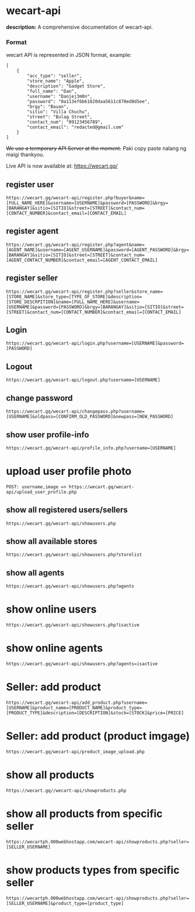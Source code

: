 # wecart-api

**description:** A comprehensive documentation of wecart-api.

### Format

wecart API is represented in JSON format, example:
```
[
    {
        "acc_type": "seller",
        "store_name": "Apple",
        "description": "Gadget Store",
        "full_name": "Dan",
        "username": "Danjej3m0n",
        "password": "0a113ef6b61820daa5611c870ed8d5ee",
        "brgy": "Bauan",
        "sitio": "Villa Chuchu",
        "street": "Bulag Street",
        "contact_num": "09123456789",
        "contact_email": "redacted@gmail.com"
    }
]
```

~~We use a termporary API Server at the moment.~~ Paki copy paste nalang ng maigi thankyou.

Live API is now available at: https://wecart.gq/

## register user
```
https://wecart.gq/wecart-api/register.php?buyer&name=[FULL_NAME_HERE]&username=[USERNAME]&password=[PASSWORD]&brgy=[BARANGAY]&sitio=[SITIO]&street=[STREET]&contact_num=[CONTACT_NUMBER]&contact_email=[CONTACT_EMAIL]
```
## register agent
```
https://wecart.gq/wecart-api/register.php?agent&name=[AGENT_NAME]&username=[AGENT_USERNAME]&password=[AGENT_PASSWORD]&brgy=[BARANGAY]&sitio=[SITIO]&street=[STREET]&contact_num=[AGENT_CONTACT_NUMBER]&contact_email=[AGENT_CONTACT_EMAIL]
```
## register seller
```
https://wecart.gq/wecart-api/register.php?seller&store_name=[STORE_NAME]&store_type=[TYPE_OF_STORE]&description=[STORE_DESCRPITION]&name=[FULL_NAME_HERE]&username=[USERNAME]&password=[PASSWORD]&brgy=[BARANGAY]&sitio=[SITIO]&street=[STREET]&contact_num=[CONTACT_NUMBER]&contact_email=[CONTACT_EMAIL]
```
## Login
```
https://wecart.gq/wecart-api/login.php?username=[USERNAME]&password=[PASSWORD]
```
## Logout
```
https://wecart.gq/wecart-api/logout.php?username=[USERNAME]
```
## change password
```
https://wecart.gq/wecart-api/changepass.php?username=[USERNAME]&oldpass=[CONFIRM_OLD_PASSWORD]&newpass=[NEW_PASSWORD]

```
## show user profile-info
```
https://wecart.gq/wecart-api/profile_info.php?username=[USERNAME]

```
# upload user profile photo
```
POST: username,image => https://wecart.gq/wecart-api/upload_user_profile.php
```
## show all registered users/sellers
```
https://wecart.gq/wecart-api/showusers.php
```
## show all available stores
```
https://wecart.gq/wecart-api/showusers.php?storelist
```
## show all agents
```
https://wecart.gq/wecart-api/showusers.php?agents
```
# show online users
```
https://wecart.gq/wecart-api/showusers.php?isactive
```
# show online agents
```
https://wecart.gq/wecart-api/showusers.php?agents=isactive
```
# Seller: add product
```
https://wecart.gq/wecart-api/add_product.php?username=[USERNAME]&product_name=[PRODUCT_NAME]&product_type=[PRODUCT_TYPE]&description=[DESCRIPTION]&stock=[STOCK]&price=[PRICE]
```
# Seller: add product (product imgage)
```
https://wecart.gq/wecart-api/product_image_upload.php
```
# show all products
```
https://wecart.gq//wecart-api/showproducts.php
```
# show all products from specific seller
```
https://wecartph.000webhostapp.com/wecart-api/showproducts.php?seller=[SELLER_USERNAME]
```
# show products types from specific seller 
```
https://wecartph.000webhostapp.com/wecart-api/showproducts.php?seller=[SELLER_USERNAME]&product_type=[product_type]
```
